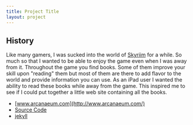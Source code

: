 ```yaml
---
title: Project Title
layout: project
---
```


## History

Like many gamers, I was sucked into the world of [Skyriim](http://www.elderscrolls.com/skyrim/) for a while. So much so that I wanted to be able to enjoy the game even when I was away from it. Throughout the game you find books. Some of them improve your skill upon "reading" them but most of them are there to add flavor to the world and provide information you can use. As an iPad user I wanted the ability to read these books while away from the game. This inspired me to see if I could put together a little web site containing all the books.

* [www.arcanaeum.com](http://www.arcanaeum.com/)
* [Source Code](https://github.com/spilth/arcanaeum)
* [jekyll](https://github.com/mojombo/jekyll)


